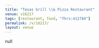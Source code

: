 ```yaml
---
title: "Texas Grill \\& Pizza Restaurant"
venue: v16217
tags: [restaurant, food, "fhrs:412784"]
permalink: /v/16217/
layout: venue
---
```

null